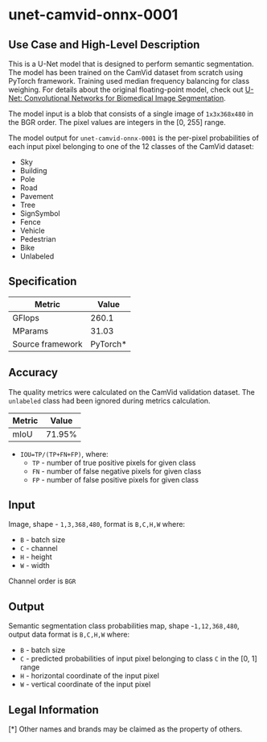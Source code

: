 # unet-camvid-onnx-0001

## Use Case and High-Level Description

This is a U-Net model that is designed to perform semantic segmentation. The model has been trained on the CamVid dataset from scratch using PyTorch framework. Training used median frequency balancing for class weighing. For details about the original floating-point model, check out [U-Net: Convolutional Networks for Biomedical Image Segmentation](https://arxiv.org/abs/1505.04597).

The model input is a blob that consists of a single image of `1x3x368x480` in the BGR order. The pixel values are integers in the [0, 255] range.

The model output for `unet-camvid-onnx-0001` is the per-pixel probabilities of each input pixel belonging to one of the 12 classes of the CamVid dataset:
- Sky
- Building
- Pole
- Road
- Pavement
- Tree
- SignSymbol
- Fence
- Vehicle
- Pedestrian
- Bike
- Unlabeled

## Specification

| Metric            | Value                 |
|-------------------|-----------------------|
| GFlops            | 260.1                 |
| MParams           | 31.03                 |
| Source framework  | PyTorch\*             |

## Accuracy

The quality metrics were calculated on the CamVid validation dataset. The `unlabeled` class had been ignored during metrics calculation.

| Metric                    | Value         |
|---------------------------|---------------|
| mIoU                      |        71.95% |

- `IOU=TP/(TP+FN+FP)`, where:
  - `TP` - number of true positive pixels for given class
  - `FN` - number of false negative pixels for given class
  - `FP` - number of false positive pixels for given class


## Input

Image, shape - `1,3,368,480`, format is `B,C,H,W` where:

- `B` - batch size
- `C` - channel
- `H` - height
- `W` - width

Channel order is `BGR`

## Output

Semantic segmentation class probabilities map, shape -`1,12,368,480`, output data format is `B,C,H,W` where:

- `B` - batch size
- `C` - predicted probabilities of input pixel belonging to class `C` in  the [0, 1] range
- `H` - horizontal coordinate of the input pixel
- `W` - vertical coordinate of the input pixel

## Legal Information
[*] Other names and brands may be claimed as the property of others.
